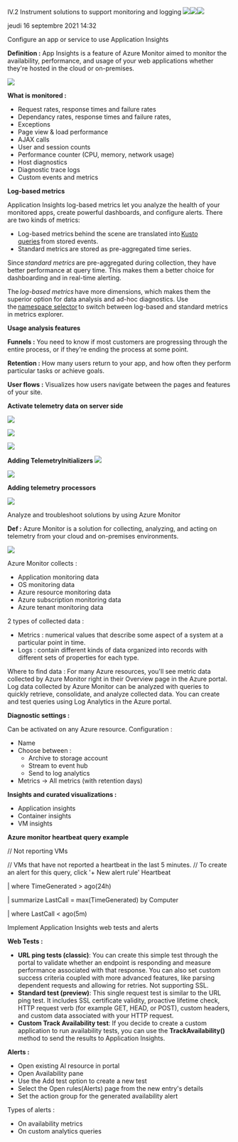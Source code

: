 ﻿IV.2 Instrument solutions to support monitoring and logging ![](Aspose.Words.4c338546-07a3-45ed-ab16-9777ab055648.001.png)![](Aspose.Words.4c338546-07a3-45ed-ab16-9777ab055648.002.png)![](Aspose.Words.4c338546-07a3-45ed-ab16-9777ab055648.003.png)

jeudi 16 septembre 2021  14:32 

Configure an app or service to use Application Insights  

**Definition  :** App Insights is a feature of Azure Monitor aimed to monitor the availability, performance, and usage of your web applications whether they're hosted in the cloud or on-premises. 

![](Aspose.Words.4c338546-07a3-45ed-ab16-9777ab055648.004.jpeg)

**What is monitored :**  

- Request rates, response times and failure rates 
- Dependancy rates, response times and failure rates, 
- Exceptions 
- Page view & load performance 
- AJAX calls 
- User and session counts 
- Performance counter (CPU, memory, network usage) 
- Host diagnostics 
- Diagnostic trace logs 
- Custom events and metrics 

**Log-based metrics**  

Application Insights log-based metrics let you analyze the health of your monitored apps, create powerful dashboards, and configure alerts. There are two kinds of metrics: 

- Log-based metrics behind the scene are translated into [Kusto queries](https://docs.microsoft.com/en-us/azure/kusto/query/) from stored events. 
- Standard metrics are stored as pre-aggregated time series. 

Since *standard metrics* are pre-aggregated during collection, they have better performance at query time. This makes them a better choice for dashboarding and in real-time alerting.

The *log-based metrics* have more dimensions, which makes them the superior option for data analysis and ad-hoc diagnostics. Use the [namespace selector](https://docs.microsoft.com/en-us/azure/azure-monitor/essentials/metrics-getting-started#create-your-first-metric-chart) to switch between log-based and standard metrics in metrics explorer. 

**Usage analysis features**  

**Funnels :**  You need to know if most customers are progressing through the entire process, or if they're ending the process at some point. 

**Retention :**  How many users return to your app, and how often they perform particular tasks or achieve goals. 

**User flows :**  Visualizes how users navigate between the pages and features of your site.

**Activate telemetry data on server side**  

![](Aspose.Words.4c338546-07a3-45ed-ab16-9777ab055648.005.jpeg)

![](Aspose.Words.4c338546-07a3-45ed-ab16-9777ab055648.006.png)

![](Aspose.Words.4c338546-07a3-45ed-ab16-9777ab055648.007.jpeg)

**Adding TelemetryInitializers** ![](Aspose.Words.4c338546-07a3-45ed-ab16-9777ab055648.007.jpeg)

![](Aspose.Words.4c338546-07a3-45ed-ab16-9777ab055648.008.png)

**Adding telemetry processors** 

![](Aspose.Words.4c338546-07a3-45ed-ab16-9777ab055648.009.png)

Analyze and troubleshoot solutions by using Azure Monitor 

**Def :** Azure Monitor is a solution for collecting, analyzing, and acting on telemetry from your cloud and on-premises environments. 

![](Aspose.Words.4c338546-07a3-45ed-ab16-9777ab055648.010.jpeg)

Azure Monitor collects :  

- Application monitoring data  
- OS monitoring data 
- Azure resource monitoring data 
- Azure subscription monitoring data 
- Azure tenant monitoring data 

2 types of collected data :  

- Metrics : numerical values that describe some aspect of a system at a particular point in time. 
- Logs : contain different kinds of data organized into records with different sets of properties for each type. 

Where to find data : For many Azure resources, you'll see metric data collected by Azure Monitor right in their Overview page in the Azure portal. Log data collected by Azure Monitor can be analyzed with queries to quickly retrieve, consolidate, and analyze collected data. You can create and test queries using Log Analytics in the Azure portal. 

**Diagnostic settings :**  

Can be activated on any Azure resource. Configuration :  

- Name 
- Choose between : 
  - Archive to storage account 
  - Stream to event hub 
  - Send to log analytics 
- Metrics -> All metrics (with retention days) 

**Insights and curated visualizations :**  

- Application insights 
- Container insights 
- VM insights 

**Azure monitor heartbeat query example** 

// Not reporting VMs 

// VMs that have not reported a heartbeat in the last 5 minutes. // To create an alert for this query, click '+ New alert rule' Heartbeat 

| where TimeGenerated > ago(24h) 

| summarize LastCall = max(TimeGenerated) by Computer 

| where LastCall < ago(5m)

Implement Application Insights web tests and alerts 

**Web Tests :** 

- **URL ping tests (classic)**: You can create this simple test through the portal to validate whether an endpoint is responding and measure performance associated with that response. You can also set custom success criteria coupled with more advanced features, like parsing dependent requests and allowing for retries. Not supporting SSL. 
- **Standard test (preview)**: This single request test is similar to the URL ping test. It includes SSL certificate validity, proactive lifetime check, HTTP request verb (for example GET, HEAD, or POST), custom headers, and custom data associated with your HTTP request. 
- **Custom Track Availability test**: If you decide to create a custom application to run availability tests, you can use the **TrackAvailability()** method to send the results to Application Insights. 

**Alerts :** 

- Open existing AI resource in portal 
- Open Availability pane 
- Use the Add test option to create a new test 
- Select the Open rules(Alerts) page from the new entry's details 
- Set the action group for the generated availability alert 

Types of alerts :  

- On availability metrics  
- On custom analytics queries 
